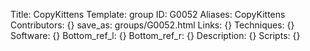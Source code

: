 Title: CopyKittens
Template: group 
ID: G0052
Aliases: CopyKittens
Contributors: {}
save_as: groups/G0052.html 
Links: {} 
Techniques: {} 
Software: {} 
Bottom_ref_l: {} 
Bottom_ref_r: {} 
Description: {} 
Scripts: {} 
